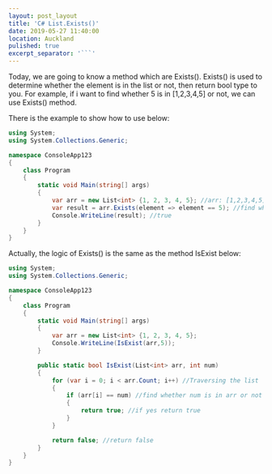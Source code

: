 ```yaml
---
layout: post_layout
title: 'C# List.Exists()'
date: 2019-05-27 11:40:00
location: Auckland
pulished: true
excerpt_separator: '```'
---
```


Today, we are going to know a method which are Exists(). Exists() is used to determine whether the element is in the list or not, then return bool type to you. For example, if i want to find whether 5 is in \[1,2,3,4,5\] or not, we can use Exists() method.

There is the example to show how to use below:

~~~csharp
using System;
using System.Collections.Generic;

namespace ConsoleApp123
{
    class Program
    {
        static void Main(string[] args)
        {
            var arr = new List<int> {1, 2, 3, 4, 5}; //arr: [1,2,3,4,5]
            var result = arr.Exists(element => element == 5); //find whether 5 is arr or not
            Console.WriteLine(result); //true
        }
    }
}
~~~

Actually, the logic of Exists() is the same as the method IsExist below:&nbsp;

~~~csharp
using System;
using System.Collections.Generic;

namespace ConsoleApp123
{
    class Program
    {
        static void Main(string[] args)
        {
            var arr = new List<int> {1, 2, 3, 4, 5};
            Console.WriteLine(IsExist(arr,5));
        }

        public static bool IsExist(List<int> arr, int num)
        {
            for (var i = 0; i < arr.Count; i++) //Traversing the list
            {
                if (arr[i] == num) //find whether num is in arr or not
                {
                    return true; //if yes return true
                }
            }

            return false; //return false
        }
    }
}
~~~